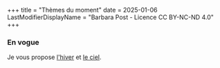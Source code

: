 +++
title = "Thèmes du moment"
date = 2025-01-06
LastModifierDisplayName = "Barbara Post - Licence CC BY-NC-ND 4.0"
+++

### En vogue

Je vous propose [l'hiver](/categories/hiver) et [le ciel](/categories/ciel).